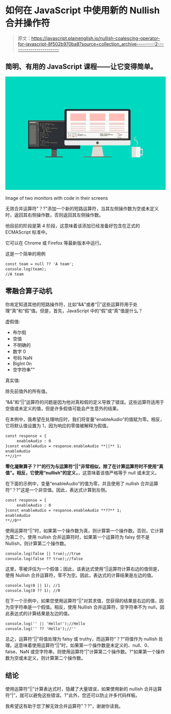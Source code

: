# 如何在 JavaScript 中使用新的 Nullish 合并操作符

> 原文：<https://javascript.plainenglish.io/nullish-coalescing-operator-for-javascript-8f502b970ba8?source=collection_archive---------2----------------------->

## 简明、有用的 JavaScript 课程——让它变得简单。

![](img/6b424bcba20ddd192d8c6cd0e1e1026f.png)

Image of two monitors with code in their screens

无效合并运算符"？?"添加一个新的短路运算符，当其左侧操作数为空或未定义时，返回其右侧操作数，否则返回其左侧操作数。

他目前的阶段是第 4 阶段，这意味着该添加已经准备好包含在正式的 ECMAScript 标准中。

它可以在 Chrome 或 Firefox 等最新版本中运行。

这是一个简单的用例

```
const team = null ?? 'A team';
console.log(team);
//A team
```

## 零融合算子动机

你肯定知道其他的短路操作符，比如“&&”或者“||”这些运算符用于处理“真”和“假”值。但是，首先，JavaScript 中的“假”或“真”值是什么？

虚假值:

*   布尔假
*   空值
*   不明确的
*   数字 0
*   号码 NaN
*   BigInt 0n
*   空字符串""

真实值:

除先前值外的所有值。

“&&”和“||”运算符的问题是因为他对真和假的定义导致了错误。这些运算符适用于空值或未定义的值，但是许多假值可能会产生意外的结果。

在本例中，我希望在处理响应时，我们将变量“enableAudio”的值赋为零。相反，它将默认值设置为 1，因为响应的零值被解释为假值。

```
const response = {
     enableAudio : 0
}const enableAudio = response.enableAudio **||** 1;
enableAudio
**//1**
```

**零化凝聚算子？?"**的行为与运算符“||”非常相似，除了**在计算运算符时不使用“真值”。相反，它使用“nullish”的定义，**，这意味着该值严格等于 null 或未定义。

在下面的示例中，变量“enableAudio”的值为零，并且使用了 nullish 合并运算符“？?"这是一个非空值。因此，表达式计算到左侧。

```
const response = {
     enableAudio : 0
}const enableAudio = response.enableAudio **??** 1;
enableAudio
**//0**
```

使用运算符“||”时，如果第一个操作数为真，则计算第一个操作数。否则，它计算为第二个。使用 nullish 合并运算符时，如果第一个运算符为 falsy 但不是 Nullish，则计算第二个操作数。

```
console.log(false || true);//true
console.log(false ?? true);//false
```

这里，零被评估为一个假值；因此，该表达式使用“||运算符计算右边的值但是，使用 Nullish 合并运算符，零不为空。因此，表达式的计算结果是左边的值。

```
console.log(0 || 1); //1
console.log(0 ?? 1); //0
```

在下一个示例中，如果您使用运算符“||”对其求值，您获得的结果是右边的值，因为空字符串是一个假值。相反，使用 Nullish 合并运算符，空字符串不为 null，因此表达式的计算结果是左边的值。

```
console.log('' || 'Hello!');//Hello      
console.log('' ?? 'Hello');//''
```

总之，运算符“||”将值处理为 falsy 或 truthy，而运算符“？?"将值作为 nullish 处理。这意味着使用运算符“||”时，如果第一个操作数是未定义的、null、0、false、NaN 或空字符串，则使用运算符“|”计算第二个操作数。?"如果第一个操作数为空或未定义，则计算第二个操作数。

## 结论

使用运算符“||”计算表达式时，隐藏了大量错误，如果使用新的 nullish 合并运算符“|”，就可以避免这些错误。?"此外，您还可以防止许多代码样板。

我希望这有助于您了解无效合并运算符"？?"，谢谢你读我。